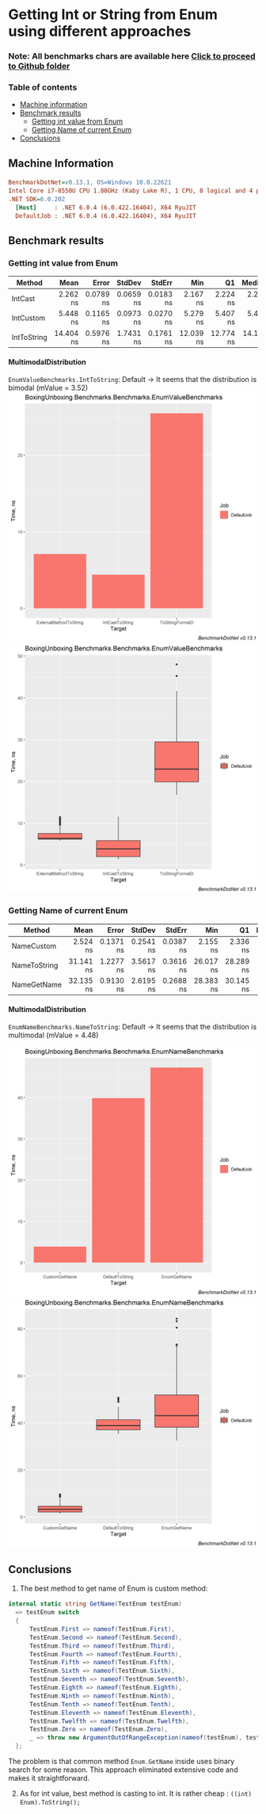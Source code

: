 # Getting Int or String from Enum using different approaches

### **Note:** All benchmarks chars are available here [Click to proceed to Github folder](assets)

### Table of contents
- [Machine information](#machine-information)
- [Benchmark results](#benchmark-results)
  * [Getting int value from Enum](#getting-int-value-from-enum)
  * [Getting Name of current Enum](#getting-name-of-current-enum)
- [Conclusions](#conclusions)

<a name="machine-info"></a>
## Machine Information

``` ini
BenchmarkDotNet=v0.13.1, OS=Windows 10.0.22621
Intel Core i7-8550U CPU 1.80GHz (Kaby Lake R), 1 CPU, 8 logical and 4 physical cores
.NET SDK=6.0.202
  [Host]     : .NET 6.0.4 (6.0.422.16404), X64 RyuJIT
  DefaultJob : .NET 6.0.4 (6.0.422.16404), X64 RyuJIT
```

<a name="benchmark-results"></a>
## Benchmark results

<a name="getting-int-value-from-enum"></a>
### Getting int value from Enum

| Method      |      Mean |     Error |    StdDev |    StdErr |       Min |        Q1 |    Median |        Q3 |       Max |          Op/s |  Gen 0 | Allocated |
|-------------|----------:|----------:|----------:|----------:|----------:|----------:|----------:|----------:|----------:|--------------:|-------:|----------:|
| IntCast     |  2.262 ns | 0.0789 ns | 0.0659 ns | 0.0183 ns |  2.167 ns |  2.224 ns |  2.250 ns |  2.288 ns |  2.419 ns | 442,145,721.5 |      - |         - |
| IntCustom   |  5.448 ns | 0.1165 ns | 0.0973 ns | 0.0270 ns |  5.279 ns |  5.407 ns |  5.484 ns |  5.505 ns |  5.582 ns | 183,551,001.9 |      - |         - |
| IntToString | 14.404 ns | 0.5976 ns | 1.7431 ns | 0.1761 ns | 12.039 ns | 12.774 ns | 14.185 ns | 15.502 ns | 18.667 ns |  69,425,828.0 | 0.0057 |      24 B |

#### MultimodalDistribution
`EnumValueBenchmarks.IntToString`: Default -> It seems that the distribution is bimodal (mValue = 3.52)
![BarPlot](assets/BoxingUnboxing.Benchmarks.Benchmarks.EnumValueBenchmarks-barplot.png)
![BoxPlot](assets/BoxingUnboxing.Benchmarks.Benchmarks.EnumValueBenchmarks-boxplot.png)

<a name="getting-name-of-current-enum"></a>
### Getting Name of current Enum

| Method       |      Mean |     Error |    StdDev |    StdErr |       Min |        Q1 |    Median |        Q3 |       Max |          Op/s |  Gen 0 | Allocated |
|--------------|----------:|----------:|----------:|----------:|----------:|----------:|----------:|----------:|----------:|--------------:|-------:|----------:|
| NameCustom   |  2.524 ns | 0.1371 ns | 0.2541 ns | 0.0387 ns |  2.155 ns |  2.336 ns |  2.480 ns |  2.684 ns |  3.154 ns | 396,139,904.2 |      - |         - |
| NameToString | 31.141 ns | 1.2277 ns | 3.5617 ns | 0.3616 ns | 26.017 ns | 28.289 ns | 30.565 ns | 33.086 ns | 40.831 ns |  32,112,087.9 | 0.0057 |      24 B |
| NameGetName  | 32.135 ns | 0.9130 ns | 2.6195 ns | 0.2688 ns | 28.383 ns | 30.145 ns | 31.817 ns | 33.568 ns | 39.307 ns |  31,118,650.2 |      - |         - |

#### MultimodalDistribution
`EnumNameBenchmarks.NameToString`: Default -> It seems that the distribution is multimodal (mValue = 4.48)

![BarPlot](assets/BoxingUnboxing.Benchmarks.Benchmarks.EnumNameBenchmarks-barplot.png)
![BoxPlot](assets/BoxingUnboxing.Benchmarks.Benchmarks.EnumNameBenchmarks-boxplot.png)

<a name="conclusions"></a>
## Conclusions

1. The best method to get name of Enum is custom method:

```cs
internal static string GetName(TestEnum testEnum) 
  => testEnum switch
  {
      TestEnum.First => nameof(TestEnum.First),
      TestEnum.Second => nameof(TestEnum.Second),
      TestEnum.Third => nameof(TestEnum.Third),
      TestEnum.Fourth => nameof(TestEnum.Fourth),
      TestEnum.Fifth => nameof(TestEnum.Fifth),
      TestEnum.Sixth => nameof(TestEnum.Sixth),
      TestEnum.Seventh => nameof(TestEnum.Seventh),
      TestEnum.Eighth => nameof(TestEnum.Eighth),
      TestEnum.Ninth => nameof(TestEnum.Ninth),
      TestEnum.Tenth => nameof(TestEnum.Tenth),
      TestEnum.Eleventh => nameof(TestEnum.Eleventh),
      TestEnum.Twelfth => nameof(TestEnum.Twelfth),
      TestEnum.Zero => nameof(TestEnum.Zero),
      _ => throw new ArgumentOutOfRangeException(nameof(testEnum), testEnum, message: default)
  };
```

The problem is that common method `Enum.GetName` inside uses binary search for some reason. This approach eliminated extensive code and makes it straightforward.

2. As for int value, best method is casting to int. It is rather cheap : `((int) Enum).ToString();`